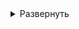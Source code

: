 <!-- # Настройка Terraform для облачного развёртывания виртуальных машин -->


<details>
<summary>Развернуть</summary>   

#### Автоматическая настройка Terraform

<details>
<summary>Развернуть</summary>   

1. Запуск файла update_meta.py из директории Terraform (где main.tf) для создания/обновления файла meta.txt  

    - Файлы с публичными и приватными SSH-ключами создаются в папке ~/.ssh автоматически, при сборке образа и запуске нового контейнера  

      Если необходимо использовать те, же ключи, что и на другой, уже развернутой ВМ, то их нужно оттуда вручную скопировать на новую ВМ и запустить скрипт

2. Файлы main.tf, output.tf, providers.tf, terraform.tfstate уже сконфигурированы. Ничего менять не нужно.
3. Основные команды для запуска Terraform  

       # Проверка синтаксиса всех файлов формата tf  
       terraform validate

       # Планирование и проверка того, что будет сделано Terraform  
       terraform plan

       # Начало работы и деплоя Terraform.
       # -auto-approve используется для автоматического подтверждения действия  
       terraform apply -auto-approve

       # Удалеие всех созданных ресурсов
       terraform destroy -auto-approve

       # Остановка созданных ресурсов
       # Получение списка ВМ
       yc compute instance list
       # Остановка нужной ВМ
       yc compute instance stop --id <instance-id> 

       # Пересоздание ресурса
       # terraform taint помечает ресурс как "поврежденный"
       terraform taint 'yandex_compute_instance.group<НОМЕР ГРУППЫ>["vm-<НОМЕР ВМ>"]'






</details>

#### Ручная настройка Terraform
Если по каким-то причинам python-скрипт 

<details>
<summary>Развернуть</summary>   

1. Создание и ручное наполнение файла meta.txt в директории Terraform (где main.tf) (за основу взять meta_EXAMPLE.txt)

    - Файлы с публичными и приватными SSH-ключами создаются в папке ~/.ssh автоматически, при сборке образа и запуске нового контейнера  

      Если необходимо использовать те, же ключи, что и на другой, уже развернутой ВМ, то их нужно оттуда вручную скопировать на новую ВМ и запустить скрипт

</details>